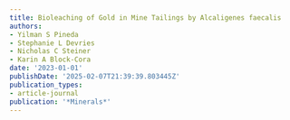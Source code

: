 ```yaml
---
title: Bioleaching of Gold in Mine Tailings by Alcaligenes faecalis
authors:
- Yilman S Pineda
- Stephanie L Devries
- Nicholas C Steiner
- Karin A Block-Cora
date: '2023-01-01'
publishDate: '2025-02-07T21:39:39.803445Z'
publication_types:
- article-journal
publication: '*Minerals*'
---
```

